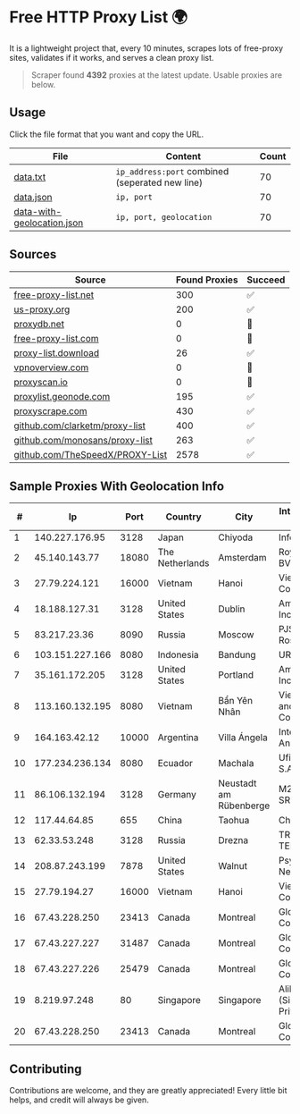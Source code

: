 
# Free HTTP Proxy List 🌍

It is a lightweight project that, every 10 minutes, scrapes lots of free-proxy sites, validates if it works, and serves a clean proxy list.


> Scraper found **4392** proxies at the latest update. Usable proxies are below.

## Usage

Click the file format that you want and copy the URL.


|File|Content|Count|
|----|-------|-----|
|[data.txt](https://raw.githubusercontent.com/themiralay/Proxy-List-World/master/data.txt)|`ip_address:port` combined (seperated new line)|70|
|[data.json](https://raw.githubusercontent.com/themiralay/Proxy-List-World/master/data.json)|`ip, port`|70|
|[data-with-geolocation.json](https://raw.githubusercontent.com/themiralay/Proxy-List-World/master/data-with-geolocation.json)|`ip, port, geolocation`|70|

## Sources

|Source|Found Proxies|Succeed|
|------|-------------|-------|
|[free-proxy-list.net](https://free-proxy-list.net)|300|✅|
|[us-proxy.org](https://www.us-proxy.org)|200|✅|
|[proxydb.net](http://proxydb.net)|0|🚫|
|[free-proxy-list.com](https://free-proxy-list.com/?page=&port=&type%5B%5D=http&type%5B%5D=https&up_time=0&search=Search)|0|🚫|
|[proxy-list.download](https://www.proxy-list.download/HTTP)|26|✅|
|[vpnoverview.com](https://vpnoverview.com/privacy/anonymous-browsing/free-proxy-servers)|0|🚫|
|[proxyscan.io](https://www.proxyscan.io)|0|🚫|
|[proxylist.geonode.com](https://proxylist.geonode.com/api/proxy-list?limit=300&page=1&sort_by=lastChecked&sort_type=desc&protocols=http,https)|195|✅|
|[proxyscrape.com](https://api.proxyscrape.com/v2/?request=displayproxies&protocol=http&timeout=10000&country=all&ssl=all&anonymity=all)|430|✅|
|[github.com/clarketm/proxy-list](https://raw.githubusercontent.com/clarketm/proxy-list/master/proxy-list-raw.txt)|400|✅|
|[github.com/monosans/proxy-list](https://raw.githubusercontent.com/monosans/proxy-list/main/proxies/http.txt)|263|✅|
|[github.com/TheSpeedX/PROXY-List](https://raw.githubusercontent.com/TheSpeedX/PROXY-List/master/http.txt)|2578|✅|


## Sample Proxies With Geolocation Info

|#|Ip|Port|Country|City|Internet Service Provider|
|-|--|----|-------|----|-------------------------|
|1|140.227.176.95|3128|Japan|Chiyoda|InfoSphere|
|2|45.140.143.77|18080|The Netherlands|Amsterdam|RoyaleHosting BV|
|3|27.79.224.121|16000|Vietnam|Hanoi|Viettel Corporation|
|4|18.188.127.31|3128|United States|Dublin|Amazon.com, Inc.|
|5|83.217.23.36|8090|Russia|Moscow|PJSC Rostelecom|
|6|103.151.227.166|8080|Indonesia|Bandung|URBANACCESS|
|7|35.161.172.205|3128|United States|Portland|Amazon.com, Inc.|
|8|113.160.132.195|8080|Vietnam|Bẩn Yên Nhân|VietNam Post and Telecom Corporation|
|9|164.163.42.12|10000|Argentina|Villa Ángela|Interret Villa Angela SRL|
|10|177.234.236.134|8080|Ecuador|Machala|Ufinet Panama S.A.|
|11|86.106.132.194|3128|Germany|Neustadt am Rübenberge|M247 Europe SRL|
|12|117.44.64.85|655|China|Taohua|Chinanet|
|13|62.33.53.248|3128|Russia|Drezna|TRANS-TELECOM|
|14|208.87.243.199|7878|United States|Walnut|Psychz Networks|
|15|27.79.194.27|16000|Vietnam|Hanoi|Viettel Corporation|
|16|67.43.228.250|23413|Canada|Montreal|GloboTech Communications|
|17|67.43.227.227|31487|Canada|Montreal|GloboTech Communications|
|18|67.43.227.226|25479|Canada|Montreal|GloboTech Communications|
|19|8.219.97.248|80|Singapore|Singapore|Alibaba Cloud (Singapore) Private Limited|
|20|67.43.228.250|23413|Canada|Montreal|GloboTech Communications|



## Contributing

Contributions are welcome, and they are greatly appreciated! Every
little bit helps, and credit will always be given.

